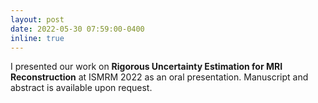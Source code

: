 ```yaml
---
layout: post
date: 2022-05-30 07:59:00-0400
inline: true
---
```

I presented our work on **Rigorous Uncertainty Estimation for MRI Reconstruction** at ISMRM 2022 as an oral presentation. Manuscript and abstract is available upon request.

<!-- I will be serving as reviewer for MICCAI 2023, Neurips 2023, Siggraph Asia 2023, Siggraph 2023. -->



